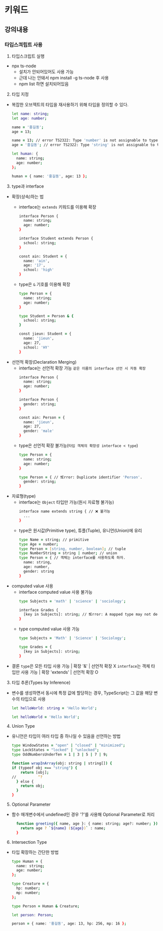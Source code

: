 # 키워드

## 강의내용

### 타입스킈립트 사용

1. 타입스크립트 실행
- npx ts-node 
    - 설치가 안되어있어도 사용 가능
    - 근데 나는 안돼서 npm install -g ts-node 후 사용
    - npm list 하면 설치되어있음

2. 타입 지정
- 복잡한 오브젝트의 타입을 재사용하기 위해 타입을 정의할 수 있다.
  ```zsh
  let name: string;
  let age: number;

  name = '홍길동';
  age = 13;

  name = 13; // error TS2322: Type 'number' is not assignable to type 'string'.
  age = '홍길동'; // error TS2322: Type 'string' is not assignable to type 'number'.

  let human: {
    name: string;
    age: number;
  };

  human = { name: '홍길동', age: 13 };
  ```

3. type과 interface
- 확장(상속)하는 법
  - interface는 `extends` 키워드를 이용해 확장
    ```zsh
    interface Person {
      name: string;
      age: number;
    }

    interface Student extends Person {
      school: string;
    }

    const ain: Student = {
      name: 'ain',
      age: '17',
      school: 'high'
    }
    ```
  
  - type은 `&` 기호를 이용해 확장
    ```zsh
    type Person = {
      name: string;
      age: number;
    }

    type Student = Person & {
      school: string;
    }

    const jieun: Student = {
      name: 'jieun',
      age: 27,
      school: 'HY'
    }
    ```
- 선언적 확장(Declaration Merging)
  - interface는 선언적 확장 가능 `같은 이름의 interface 선언 시 자동 확장`
    ```zsh
    interface Person {
      name: string;
      age: number;
    }

    interface Person {
      gender: string;
    }

    const ain: Person = {
      name: 'jieun',
      age: 27,
      gender: 'male'
    }
    ```
  - type은 선언적 확장 불가능(`타입 객체의 확장성 interface < type`)
    ```zsh
    type Person = {
      name: string;
      age: number;
    }

    type Person = { // ❗️Error: Duplicate identifier 'Person'.
      gender: string;
    }
    ```
- 자료형(type)
  - interface는 `Object` 타입만 가능(원시 자료형 불가능)
    ```zsh
    interface name extends string { // ❌ 불가능
      ...
    }
    ```
  - type은 원시값(Primitive type), 튜플(Tuple), 유니언(Union)에 유리
    ```zsh
    type Name = string; // primitive
    type Age = number;
    type Person = [string, number, boolean]; // tuple
    type NumberString = string | number; // union
    type Person = { // 객체는 interface를 사용하도록 하자.
      name: string,
      age: number,
      gender: string
    }
    ```
- computed value 사용
  - interface computed value 사용 불가능
    ```zsh
    type Subjects = 'math' | 'science' | 'sociology';

    interface Grades {
      [key in Subjects]: string; // ❗️Error: A mapped type may not declare properties or methods.
    }
    ```
  - type computed value 사용 가능
    ```zsh
    type Subjects = 'Math' | 'Science' | 'Sociology';

    type Grades = {
      [key in Subjects]: string;
    }
    ```
- 결론
        `type`은 모든 타입 사용 가능 | 확장 '&' | 선언적 확장 X
        `interface`는 객체 타입만 사용 가능 | 확장 'extends' | 선언적 확장 O

3. 타입 추론(Types by Inference)
- 변수를 생성하면서 동시에 특정 값에 할당하는 경우, TypeScript는 그 값을 해당 변수의 타입으로 사용
  ```zsh
  let helloWorld: string = 'Hello World';

  let helloWorld = 'Hello World';
  ```

4. Union Type
- 유니언은 타입이 여러 타입 중 하나일 수 있음을 선언하는 방법
  ```zsh
  type WindowStates = "open" | "closed" | "minimized";
  type LockStates = "locked" | "unlocked";
  type OddNumbersUnderTen = 1 | 3 | 5 | 7 | 9;

  function wrapInArray(obj: string | string[]) {
  if (typeof obj === "string") {
      return [obj];
  //          ^?
    } else {
      return obj;
    }
  }
  ```

5. Optional Parameter
- 함수 매개변수에서 undefined인 경우 '?'를 사용해 Optional Parameter로 처리
  ```zsh
    function greeting({ name, age }: { name: string; age?: number; }): string {
      return age ? `${name} (${age})` : name;
    }
  ```

6. Intersection Type
- 타입 확장하는 간단한 방법
  ```zsh
  type Human = {
    name: string;
    age: number;
  };

  type Creature = {
    hp: number;
    mp: number;
  };

  type Person = Human & Creature;

  let person: Person;

  person = { name: '홍길동', age: 13, hp: 256, mp: 16 };
  ```